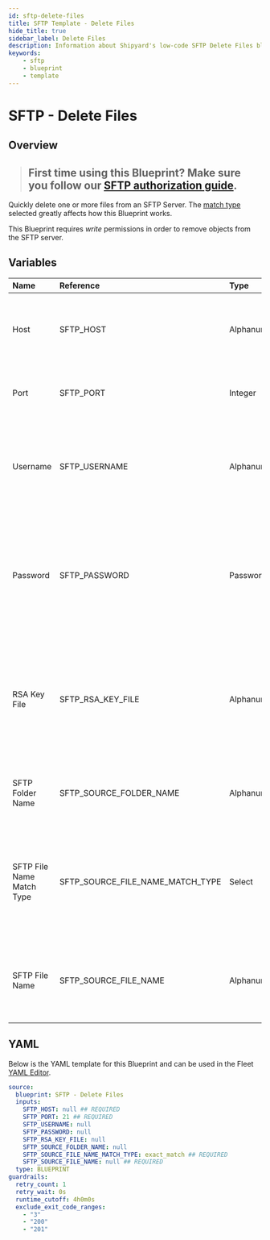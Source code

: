 ```yaml
---
id: sftp-delete-files
title: SFTP Template - Delete Files
hide_title: true
sidebar_label: Delete Files
description: Information about Shipyard's low-code SFTP Delete Files blueprint. Quickly delete one or more files from an SFTP Server. Once the vessel has run successfully, the results cannot be undone.
keywords:
    - sftp
    - blueprint
    - template
---
```


# SFTP - Delete Files

## Overview

> ## **First time using this Blueprint? Make sure you follow our [SFTP authorization guide](https://www.shipyardapp.com/docs/blueprint-library/sftp/sftp-authorization/)**.

Quickly delete one or more files from an SFTP Server. The [match type](https://www.shipyardapp.com/docs/reference/blueprint-library/match-type/) selected greatly affects how this Blueprint works.

This Blueprint requires _write_ permissions in order to remove objects from the SFTP server.



## Variables

| Name | Reference | Type | Required | Default | Options | Description |
|:---|:---|:---|:---|:---|:---|:---|
| Host | SFTP_HOST | Alphanumeric | :white_check_mark: | - | - | The domain or the IP address of the FTP Server you want to connect to. |
| Port | SFTP_PORT | Integer | :white_check_mark: | 21 | - | Number for the port to connect to. `21` is used by default. |
| Username | SFTP_USERNAME | Alphanumeric | :heavy_minus_sign: | - | - | Value of the configured username in the FTP server. Can be left blank if the RSA Key is provided |
| Password | SFTP_PASSWORD | Password | :heavy_minus_sign: | - | - | Value of the configured password associated to the username on the FTP server. Can be left blank if the RSA Key file is provided |
| RSA Key File | SFTP_RSA_KEY_FILE | Alphanumeric | :heavy_minus_sign: | - | - | The private key file used to authenticate via ssh into the SFTP server. Can be used in place of the Username and Password. |
| SFTP Folder Name | SFTP_SOURCE_FOLDER_NAME | Alphanumeric | :heavy_minus_sign: | - | - | Name of the folder where the file is stored in the SFTP server. |
| SFTP File Name Match Type | SFTP_SOURCE_FILE_NAME_MATCH_TYPE | Select | :white_check_mark: | `exact_match` | Exact Match: `exact_match`<br></br><br></br>Regex Match: `regex_match` | Determines if the text in "FTP File Name" will look for one file with exact match, or multiple files using regex. |
| SFTP File Name | SFTP_SOURCE_FILE_NAME | Alphanumeric | :white_check_mark: | - | - | Name of the target file in the FTP server. Can be regex if "Match Type" is set accordingly. |


## YAML

Below is the YAML template for this Blueprint and can be used in the Fleet [YAML Editor](../../reference/fleets.md#yaml-editor).

```yaml
source:
  blueprint: SFTP - Delete Files
  inputs:
    SFTP_HOST: null ## REQUIRED
    SFTP_PORT: 21 ## REQUIRED
    SFTP_USERNAME: null 
    SFTP_PASSWORD: null 
    SFTP_RSA_KEY_FILE: null 
    SFTP_SOURCE_FOLDER_NAME: null 
    SFTP_SOURCE_FILE_NAME_MATCH_TYPE: exact_match ## REQUIRED
    SFTP_SOURCE_FILE_NAME: null ## REQUIRED
  type: BLUEPRINT
guardrails:
  retry_count: 1
  retry_wait: 0s
  runtime_cutoff: 4h0m0s
  exclude_exit_code_ranges:
    - "3"
    - "200"
    - "201"
```
